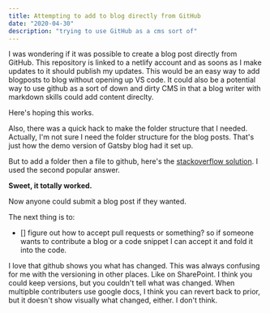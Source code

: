 ```yaml
---
title: Attempting to add to blog directly from GitHub
date: "2020-04-30"
description: "trying to use GitHub as a cms sort of"
---
```




I was wondering if it was possible to create a blog post directly from GitHub. This repository is linked to a netlify account and as soons as I make updates to it should publish my updates.
This would be an easy way to add blogposts to blog without opening up VS code.
It could also be a potential way to use github as a sort of down and dirty CMS in that a blog writer with markdown skills could add content direclty.

Here's hoping this works. 

Also, there was a quick hack to make the folder structure that I needed. Actually, I'm not sure I need the folder structure for the blog posts. That's just how the demo version of Gatsby blog had it set up. 

But to add a folder then a file to github, here's the [stackoverflow solution](https://stackoverflow.com/questions/12258399/how-do-i-create-a-folder-in-a-github-repository). 
I used the second popular answer.

**Sweet, it totally worked.**

Now anyone could submit a blog post if they wanted. 

The next thing is to:
- [] figure out how to accept pull requests or something? so if someone wants to contribute a blog or a code snippet I can accept it and fold it into the code. 

I love that github shows you what has changed. This was always confusing for me with the versioning in other places. Like on SharePoint. I think you could keep versions, but you couldn't tell what was changed. When multipble contributers use google docs, I think you can revert back to prior, but it doesn't show visually what changed, either. I don't think. 
